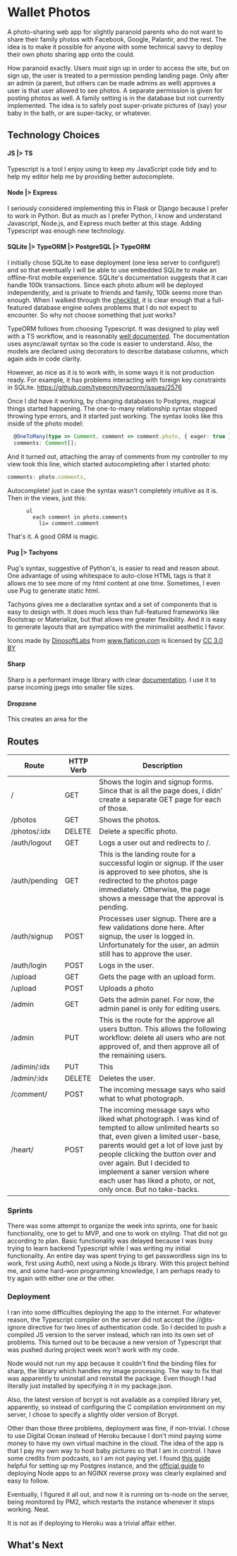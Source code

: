 

# Wallet Photos

A photo-sharing web app for slightly paranoid parents who do not want to share their family photos with Facebook, Google, Palantir, and the rest. The idea is to make it possible for anyone with some technical savvy to deploy their own photo sharing app onto the could.

How paranoid exactly. Users must sign up in order to access the site, but on sign up, the user is treated to a permission pending landing page. Only after an admin (a parent, but others can be made admins as well) approves a user is that user allowed to see photos. A separate permission is given for posting photos as well. A family setting is in the database but not currently implemented. The idea is to safely post super-private pictures of (say) your baby in the bath, or are super-tacky, or whatever.

## Technology Choices

#### JS |> TS

Typescript is a tool I enjoy using to keep my JavaScript code tidy and to help my editor help me by providing better autocomplete.

#### Node |> Express

I seriously considered implementing this in Flask or Django because I prefer to work in Python. But as much as I prefer Python, I know and understand Javascript, Node.js, and Express much better at this stage. Adding Typescript was enough new technology.

#### SQLite |> TypeORM |> PostgreSQL |> TypeORM

I initially chose SQLite to ease deployment (one less server to configure!) and so that eventually I will be able to use embedded SQLite to make an offline-first mobile experience. SQLite's documentation suggests that it can handle 100k transactions. Since each photo album will be deployed independently, and is private to friends and family, 100k seems more than enough. When I walked through the [checklist](https://www.sqlite.org/whentouse.html), it is clear enough that a full-featured database engine solves problems that I do not expect to encounter. So why not choose something that just works?

TypeORM follows from choosing Typescript. It was designed to play well with a TS workflow, and is reasonably [well documented](https://github.com/typeorm/typeorm). The documentation uses async/await syntax so the code is easier to understand. Also, the models are declared using decorators to describe database columns, which again aids in code clarity.

However, as nice as it is to work with, in some ways it is not production ready. For example, it has problems interacting with foreign key constraints in SQLite. https://github.com/typeorm/typeorm/issues/2576

Once I did have it working, by changing databases to Postgres, magical things started happening. The one-to-many relationship syntax stopped throwing type errors, and it started just working. The syntax looks like this inside of the photo model:

```typescript
  @OneToMany(type => Comment, comment => comment.photo, { eager: true })
  comments: Comment[];
```

And it turned out, attaching the array of comments from my controller to my view took this line, which started autocompleting after I started photo:

```typescript
comments: photo.comments,
```

Autocomplete! just in case the syntax wasn't completely intuitive as it is. Then in the views, just this:

```pug
      ul
        each comment in photo.comments
          li= comment.comment
```

That's it. A good ORM is magic.

#### Pug |> Tachyons

Pug's syntax, suggestive of Python's, is easier to read and reason about. One advantage of using whitespace to auto-close HTML tags is that it allows me to see more of my html content at one time. Sometimes, I even use Pug to generate static html.

Tachyons gives me a declarative syntax and a set of components that is easy to design with. It does much less than full-featured frameworks like Bootstrap or Materialize, but that allows me greater flexibility. And it is easy to generate layouts that are sympatico with the minimalist aesthetic I favor.

<div>Icons made by <a href="https://www.flaticon.com/authors/dinosoftlabs" title="DinosoftLabs">DinosoftLabs</a> from <a href="https://www.flaticon.com/" 			    title="Flaticon">www.flaticon.com</a> is licensed by <a href="http://creativecommons.org/licenses/by/3.0/" 			    title="Creative Commons BY 3.0" target="_blank">CC 3.0 BY</a></div>

#### Sharp

Sharp is a performant image library with clear [documentation](http://sharp.pixelplumbing.com/en/v0.17.0/). I use it to parse incoming jpegs into smaller file sizes.

#### Dropzone

This creates an area for the 

## Routes

| Route         | HTTP Verb | Description                                                  |
| ------------- | --------- | ------------------------------------------------------------ |
| /             | GET       | Shows the login and signup forms. Since that is all the page does, I didn' create a separate GET page for each of those. |
| /photos       | GET       | Shows the photos.                                            |
| /photos/:idx  | DELETE    | Delete a specific photo.                                     |
| /auth/logout  | GET       | Logs a user out and redirects to /.                          |
| /auth/pending | GET       | This is the landing route for a successful login or signup. If the user is approved to see photos, she is redirected to the photos page immediately. Otherwise, the page shows a message that the approval is pending. |
| /auth/signup  | POST      | Processes user signup. There are a few validations done here. After signup, the user is logged in. Unfortunately for the user, an admin still has to approve the user. |
| /auth/login   | POST      | Logs in the user.                                            |
| /upload       | GET       | Gets the page with an upload form.                           |
| /upload       | POST      | Uploads a photo                                              |
| /admin        | GET       | Gets the admin panel. For now, the admin panel is only for editing users. |
| /admin        | PUT       | This is the route for the approve all users button. This allows the following workflow: delete all users who are not approved of, and then approve all of the remaining users. |
| /adimin/:idx  | PUT       | This                                                         |
| /admin/:idx   | DELETE    | Deletes the user.                                            |
| /comment/     | POST      | The incoming message says who said what to what photograph.  |
| /heart/       | POST      | The incoming message says who liked what photograph. I was kind of tempted to allow unlimited hearts so that, even given a limited user-base, parents would get a lot of love just by people clicking the button over and over again. But I decided to implement a saner version where each user has liked a photo, or not, only once. But no take-backs. |



### Sprints

There was some attempt to organize the week into sprints, one for basic functionality, one to get to MVP, and one to work on styling. That did not go according to plan. Basic functionality was delayed because I was busy trying to learn backend Typescript while I was writing my initial functionality.  An entire day was spent trying to get passwordless sign ins to work, first using Auth0, next using a Node.js library. With this project behind me, and some hard-won programming knowledge, I am perhaps ready to try again with either one or the other.

### Deployment

I ran into some difficulties deploying the app to the internet. For whatever reason, the Typescript compiler on the server did not accept the //@ts-ignore directive for two lines of authentication code. So I decided to push a compiled JS version to the server instead, which ran into its own set of problems. This turned out to be because a new version of Typescript that was pushed during project week won't work with my code.

Node would not run my app because it couldn't find the binding files for sharp, the library which handles my image processing. The way to fix that was apparently to uninstall and reinstall the package. Even though I had literally just installed by specifying it in my package.json. 

Also, the latest version of bcrypt is not available as a compiled library yet, apparently, so instead of configuring the C compilation environment on my server, I chose to specify a slightly older version of Bcrypt.

Other than those three problems, deployment was fine, if non-trivial. I chose to use Digital Ocean instead of Heroku because I don't mind paying some money to have my own virtual machine in the cloud. The idea of the app is that I pay my own way to host baby pictures so that I am in control. I have some credits from podcasts, so I am not paying yet. I found [this guide](https://codeburst.io/ricky-figures-it-out-devops-deployment-using-express-postgres-and-digital-ocean-15c2d961340e) helpful for setting up my Postgres instance, and the [official guide](https://www.digitalocean.com/community/tutorials/how-to-set-up-a-node-js-application-for-production-on-ubuntu-16-04) to deploying Node apps to an NGINX reverse proxy was clearly explained and easy to follow.

Eventually, I figured it all out, and now it is running on ts-node on the server, being monitored by PM2, which restarts the instance whenever it stops working. Neat.

It is not as if deploying to Heroku was a trivial affair either. 

## What's Next

